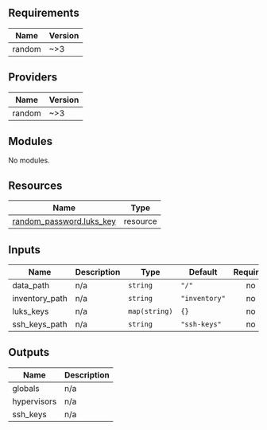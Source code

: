 ## Requirements

| Name | Version |
|------|---------|
| random | ~>3 |

## Providers

| Name | Version |
|------|---------|
| random | ~>3 |

## Modules

No modules.

## Resources

| Name | Type |
|------|------|
| [random_password.luks_key](https://registry.terraform.io/providers/hashicorp/random/latest/docs/resources/password) | resource |

## Inputs

| Name | Description | Type | Default | Required |
|------|-------------|------|---------|:--------:|
| data\_path | n/a | `string` | `"/"` | no |
| inventory\_path | n/a | `string` | `"inventory"` | no |
| luks\_keys | n/a | `map(string)` | `{}` | no |
| ssh\_keys\_path | n/a | `string` | `"ssh-keys"` | no |

## Outputs

| Name | Description |
|------|-------------|
| globals | n/a |
| hypervisors | n/a |
| ssh\_keys | n/a |